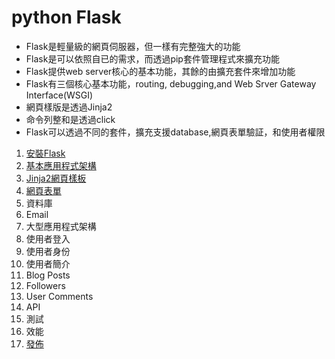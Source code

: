 # python Flask

- Flask是輕量級的網頁伺服器，但一樣有完整強大的功能
- Flask是可以依照自已的需求，而透過pip套件管理程式來擴充功能
- Flask提供web server核心的基本功能，其餘的由擴充套件來增加功能
- Flask有三個核心基本功能，routing, debugging,and Web Srver Gateway Interface(WSGI)
- 網頁樣版是透過Jinja2
- 命令列整和是透過click
- Flask可以透過不同的套件，擴充支援database,網頁表單驗証，和使用者權限

1. [安裝Flask](./安裝Flask)
2. [基本應用程式架構](./基本應用程式架構)
3. [Jinja2網頁樣板](./網頁樣板)
4. [網頁表單](./網頁表單)
5. 資料庫
6. Email
7. 大型應用程式架構
8. 使用者登入
9. 使用者身份
10. 使用者簡介
11. Blog Posts
12. Followers
13. User Comments
14. API
15. 測試
16. 效能
17. [發佈](./部署)